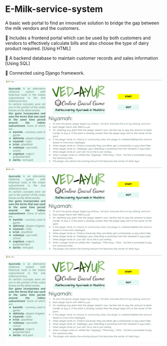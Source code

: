 # E-Milk-service-system

A basic web portal to find an innovative solution to bridge the gap between the milk vendors and the customers.

🐄	Includes a frontend portal which can be used by both customers and vendors to effectively calculate bills and also choose the type of dairy product required. [Using HTML]

🐄	A backend database to maintain customer records and sales information [Using SQL]

🐄	Connected using Django framework.

![This is an image](https://github.com/Mahima-Anand/TOYCATHON---VEDAYUR-BOARD-GAME/blob/main/OUTPUT/TOY.png)
![This is an image](https://github.com/Mahima-Anand/TOYCATHON---VEDAYUR-BOARD-GAME/blob/main/OUTPUT/TOY.png)
![This is an image](https://github.com/Mahima-Anand/TOYCATHON---VEDAYUR-BOARD-GAME/blob/main/OUTPUT/TOY.png)
